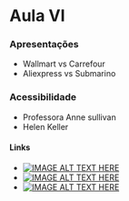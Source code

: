 # Aula VI
### Apresentações
- Wallmart vs Carrefour
- Aliexpress vs Submarino

### Acessibilidade
- Professora Anne sullivan
- Helen Keller

#### Links
- [![IMAGE ALT TEXT HERE](http://img.youtube.com/vi/UBoSp0-_F-E/0.jpg)](https://www.youtube.com/watch?v=UBoSp0-_F-E)
- [![IMAGE ALT TEXT HERE](http://img.youtube.com/vi/NfF8KBy9U6I/0.jpg)](https://www.youtube.com/watch?v=NfF8KBy9U6I&t=49s)
- [![IMAGE ALT TEXT HERE](http://img.youtube.com/vi/OWgtRerb2Xc/0.jpg)](https://www.youtube.com/watch?v=OWgtRerb2Xc&t=141s)